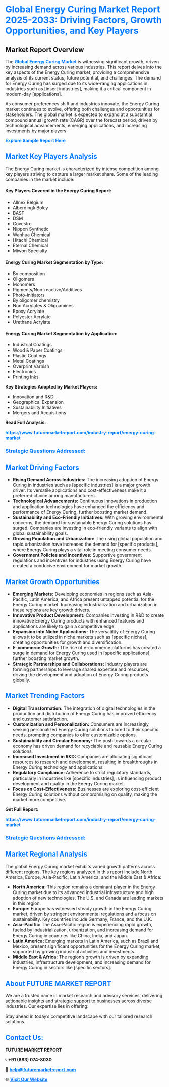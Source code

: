 <h1 style="color: #007BFF;">Global Energy Curing Market Report 2025-2033: Driving Factors, Growth Opportunities, and Key Players</h1>

<section id="overview">
<h2>Market Report Overview</h2>
<p>The <a href="https://www.futuremarketreport.com/industry-report/energy-curing-market" style="color: #007BFF; text-decoration: none;"><strong>Global Energy Curing Market</strong></a> is witnessing significant growth, driven by increasing demand across various industries. This report delves into the key aspects of the Energy Curing market, providing a comprehensive analysis of its current status, future potential, and challenges. The demand for Energy Curing has surged due to its wide-ranging applications in industries such as [insert industries], making it a critical component in modern-day [applications].</p>
<p>As consumer preferences shift and industries innovate, the Energy Curing market continues to evolve, offering both challenges and opportunities for stakeholders. The global market is expected to expand at a substantial compound annual growth rate (CAGR) over the forecast period, driven by technological advancements, emerging applications, and increasing investments by major players.</p>
</section>

<section id="overview">
<p><a href="https://www.futuremarketreport.com/request-sample/reportId=108327" style="color: #007BFF; text-decoration: none;"><strong>Explore Sample Report Here</strong></a></p>
</section>

<section id="key-players">
<h2 style="color: #007BFF;">Market Key Players Analysis</h2>
<p>The Energy Curing market is characterized by intense competition among key players striving to capture a larger market share. Some of the leading companies in the market include:</p>
<h4>Key Players Covered in the Energy Curing Report:</h4>
<ul><li>Allnex Belgium</li><li>Alberdingk Boley</li><li>BASF</li><li>DSM</li><li>Covestro</li><li>Nippon Synthetic</li><li>Wanhua Chemical</li><li>Hitachi Chemical</li><li>Eternal Chemical</li><li>Miwon Specialty</li></ul>
<h4>Energy Curing Market Segmentation by Type:</h4>
<ul><li>By composition</li><li>Oligomers</li><li>Monomers</li><li>Pigments/Non-reactive/Additives</li><li>Photo-initiators</li><li>By oligomer chemistry</li><li>Non Acrylates &amp; Oligoamines</li><li>Epoxy Acrylate</li><li>Polyester Acrylate</li><li>Urethane Acrylate</li></ul>

<h4>Energy Curing Market Segmentation by Application:</h4>
<ul><li>Industrial Coatings</li><li>Wood &amp; Paper Coatings</li><li>Plastic Coatings</li><li>Metal Coatings</li><li>Overprint Varnish</li><li>Electronics</li><li>Printing Inks</li></ul>
<p><strong>Key Strategies Adopted by Market Players:</strong></p>
<ul>
<li>Innovation and R&D</li>
<li>Geographical Expansion</li>
<li>Sustainability Initiatives</li>
<li>Mergers and Acquisitions</li>
</ul>
</section>

<section>
<p><strong>Read Full Analysis: </strong></p><a href="https://www.futuremarketreport.com/industry-report/energy-curing-market" style="color: #007BFF; text-decoration: none;"><strong>https://www.futuremarketreport.com/industry-report/energy-curing-market</strong></a>
<h3 style="color: #007BFF;">Strategic Questions Addressed:</h3>
</section>

<section id="driving-factors">
<h2 style="color: #007BFF;">Market Driving Factors</h2>
<ul>
<li><strong>Rising Demand Across Industries:</strong> The increasing adoption of Energy Curing in industries such as [specific industries] is a major growth driver. Its versatile applications and cost-effectiveness make it a preferred choice among manufacturers.</li>
<li><strong>Technological Advancements:</strong> Continuous innovations in production and application technologies have enhanced the efficiency and performance of Energy Curing, further boosting market demand.</li>
<li><strong>Sustainability and Eco-Friendly Initiatives:</strong> With growing environmental concerns, the demand for sustainable Energy Curing solutions has surged. Companies are investing in eco-friendly variants to align with global sustainability goals.</li>
<li><strong>Growing Population and Urbanization:</strong> The rising global population and rapid urbanization have increased the demand for [specific products], where Energy Curing plays a vital role in meeting consumer needs.</li>
<li><strong>Government Policies and Incentives:</strong> Supportive government regulations and incentives for industries using Energy Curing have created a conducive environment for market growth.</li>
</ul>
</section>

<section id="growth-opportunities">
<h2 style="color: #007BFF;">Market Growth Opportunities</h2>
<ul>
<li><strong>Emerging Markets:</strong> Developing economies in regions such as Asia-Pacific, Latin America, and Africa present untapped potential for the Energy Curing market. Increasing industrialization and urbanization in these regions are key growth drivers.</li>
<li><strong>Innovative Product Development:</strong> Companies investing in R&D to create innovative Energy Curing products with enhanced features and applications are likely to gain a competitive edge.</li>
<li><strong>Expansion into Niche Applications:</strong> The versatility of Energy Curing allows it to be utilized in niche markets such as [specific niches], creating opportunities for growth and diversification.</li>
<li><strong>E-commerce Growth:</strong> The rise of e-commerce platforms has created a surge in demand for Energy Curing used in [specific applications], further boosting market growth.</li>
<li><strong>Strategic Partnerships and Collaborations:</strong> Industry players are forming partnerships to leverage shared expertise and resources, driving the development and adoption of Energy Curing products globally.</li>
</ul>
</section>

<section id="trending-factors">
<h2 style="color: #007BFF;">Market Trending Factors</h2>
<ul>
<li><strong>Digital Transformation:</strong> The integration of digital technologies in the production and distribution of Energy Curing has improved efficiency and customer satisfaction.</li>
<li><strong>Customization and Personalization:</strong> Consumers are increasingly seeking personalized Energy Curing solutions tailored to their specific needs, prompting companies to offer customizable options.</li>
<li><strong>Sustainability and Circular Economy:</strong> The push towards a circular economy has driven demand for recyclable and reusable Energy Curing solutions.</li>
<li><strong>Increased Investment in R&D:</strong> Companies are allocating significant resources to research and development, resulting in breakthroughs in Energy Curing technology and applications.</li>
<li><strong>Regulatory Compliance:</strong> Adherence to strict regulatory standards, particularly in industries like [specific industries], is influencing product development and quality in the Energy Curing market.</li>
<li><strong>Focus on Cost-Effectiveness:</strong> Businesses are exploring cost-efficient Energy Curing solutions without compromising on quality, making the market more competitive.</li>
</ul>
</section>

<section>
<p><strong>Get Full Report: </strong></p><a href="https://www.futuremarketreport.com/industry-report/energy-curing-market" style="color: #007BFF; text-decoration: none;"><strong>https://www.futuremarketreport.com/industry-report/energy-curing-market</strong></a>
<h3 style="color: #007BFF;">Strategic Questions Addressed:</h3>
</section>


<section id="regional-analysis">
<h2 style="color: #007BFF;">Market Regional Analysis</h2>
<p>The global Energy Curing market exhibits varied growth patterns across different regions. The key regions analyzed in this report include North America, Europe, Asia-Pacific, Latin America, and the Middle East & Africa:</p>
<ul>
<li><strong>North America:</strong> This region remains a dominant player in the Energy Curing market due to its advanced industrial infrastructure and high adoption of new technologies. The U.S. and Canada are leading markets in this region.</li>
<li><strong>Europe:</strong> Europe has witnessed steady growth in the Energy Curing market, driven by stringent environmental regulations and a focus on sustainability. Key countries include Germany, France, and the U.K.</li>
<li><strong>Asia-Pacific:</strong> The Asia-Pacific region is experiencing rapid growth, fueled by industrialization, urbanization, and increasing demand for Energy Curing in countries like China, India, and Japan.</li>
<li><strong>Latin America:</strong> Emerging markets in Latin America, such as Brazil and Mexico, present significant opportunities for the Energy Curing market, supported by growing industrial activities and investments.</li>
<li><strong>Middle East & Africa:</strong> The region’s growth is driven by expanding industries, infrastructure development, and increasing demand for Energy Curing in sectors like [specific sectors].</li>
</ul>
</section>

<footer>
<h2 style="color: #007BFF;">About FUTURE MARKET REPORT</h2>
<p>We are a trusted name in market research and advisory services, delivering actionable insights and strategic support to businesses across diverse industries. Our expertise lies in offering:</p>

<p>Stay ahead in today’s competitive landscape with our tailored research solutions.</p>

<h2 style="color: #007BFF;">Contact Us:</h2>
<p><strong>FUTURE MARKET REPORT</strong></p>
<p>📞 <strong>+91 (883) 074-8030</strong></p>
<p>📧 <strong><a href="mailto:help@futuremarketreport.com" style="color: #007BFF;">help@futuremarketreport.com</a></strong></p>
<p>🌐 <strong><a href="https://www.futuremarketreport.com/" style="color: #007BFF;">Visit Our Website</a></strong></p>
</footer>